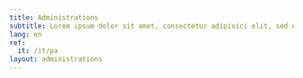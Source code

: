 ```yaml
---
title: Administrations
subtitle: Lorem ipsum dolor sit amet, consectetur adipisici elit, sed eiusmod tempor incidunt ut labore et dolore magna aliqua. Ut enim ad minim veniam, quis nostrud
lang: en
ref:
  it: /it/pa
layout: administrations
---
```


